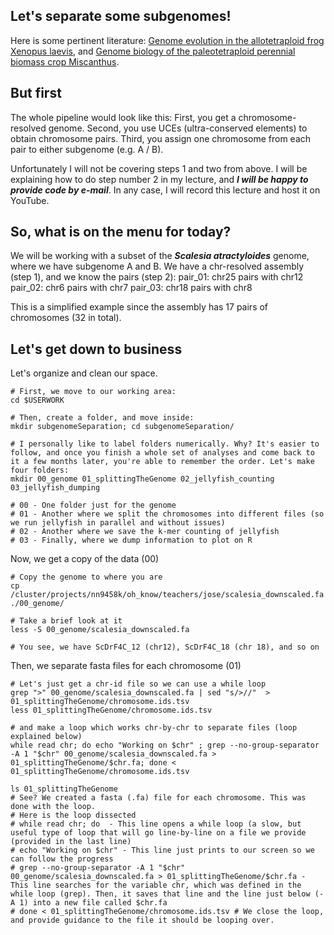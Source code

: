 ## Let's separate some subgenomes!

Here is some pertinent literature:
[Genome evolution in the allotetraploid frog Xenopus laevis](https://www.nature.com/articles/nature19840), and 
[Genome biology of the paleotetraploid perennial biomass crop Miscanthus](https://www.nature.com/articles/s41467-020-18923-6).

## But first
The whole pipeline would look like this:
First, you get a chromosome-resolved genome. Second, you use UCEs (ultra-conserved elements) to obtain chromosome pairs. Third, you assign one chromosome from each pair to either subgenome (e.g. A / B).

Unfortunately I will not be covering steps 1 and two from above. I will be explaining how to do step number 2 in my lecture, and **_I will be happy to provide code by e-mail_**. In any case, I will record this lecture and host it on YouTube.

## So, what is on the menu for today?

We will be working with a subset of the **_Scalesia atractyloides_** genome, where we have subgenome A and B. We have a chr-resolved assembly (step 1), and we know the pairs (step 2):
pair_01: chr25 pairs with chr12
pair_02: chr6 pairs with chr7
pair_03: chr18 pairs with chr8

This is a simplified example since the assembly has 17 pairs of chromosomes (32 in total).

## Let's get down to business

Let's organize and clean our space.
```
# First, we move to our working area:
cd $USERWORK

# Then, create a folder, and move inside:
mkdir subgenomeSeparation; cd subgenomeSeparation/

# I personally like to label folders numerically. Why? It's easier to follow, and once you finish a whole set of analyses and come back to it a few months later, you're able to remember the order. Let's make four folders:
mkdir 00_genome 01_splittingTheGenome 02_jellyfish_counting 03_jellyfish_dumping

# 00 - One folder just for the genome
# 01 - Another where we split the chromosomes into different files (so we run jellyfish in parallel and without issues)
# 02 - Another where we save the k-mer counting of jellyfish
# 03 - Finally, where we dump information to plot on R
```

Now, we get a copy of the data (00)
```
# Copy the genome to where you are
cp /cluster/projects/nn9458k/oh_know/teachers/jose/scalesia_downscaled.fa ./00_genome/

# Take a brief look at it
less -S 00_genome/scalesia_downscaled.fa

# You see, we have ScDrF4C_12 (chr12), ScDrF4C_18 (chr 18), and so on
```

Then, we separate fasta files for each chromosome (01)
```
# Let's just get a chr-id file so we can use a while loop
grep ">" 00_genome/scalesia_downscaled.fa | sed "s/>//"  > 01_splittingTheGenome/chromosome.ids.tsv
less 01_splittingTheGenome/chromosome.ids.tsv

# and make a loop which works chr-by-chr to separate files (loop explained below)
while read chr; do echo "Working on $chr" ; grep --no-group-separator -A 1 "$chr" 00_genome/scalesia_downscaled.fa > 01_splittingTheGenome/$chr.fa; done < 01_splittingTheGenome/chromosome.ids.tsv

ls 01_splittingTheGenome
# See? We created a fasta (.fa) file for each chromosome. This was done with the loop.
# Here is the loop dissected
# while read chr; do  - This line opens a while loop (a slow, but useful type of loop that will go line-by-line on a file we provide (provided in the last line)
# echo "Working on $chr" - This line just prints to our screen so we can follow the progress
# grep --no-group-separator -A 1 "$chr" 00_genome/scalesia_downscaled.fa > 01_splittingTheGenome/$chr.fa - This line searches for the variable chr, which was defined in the while loop (grep). Then, it saves that line and the line just below (-A 1) into a new file called $chr.fa
# done < 01_splittingTheGenome/chromosome.ids.tsv # We close the loop, and provide guidance to the file it should be looping over.

```
